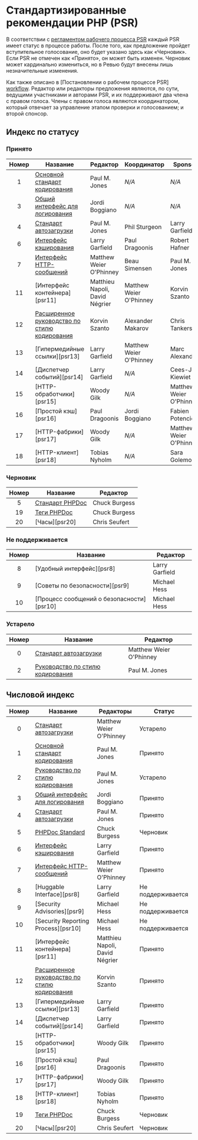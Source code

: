 # Стандартизированные рекомендации PHP (PSR)

В соответствии с [регламентом рабочего процесса PSR][workflow] каждый PSR имеет статус в процессе работы. После того, как предложение пройдет вступительное голосование, оно будет указано здесь как «Черновик». Если PSR не отмечен как «Принято», он может быть изменен. Черновик может кардинально измениться, но в Ревью будут внесены лишь незначительные изменения.

Как также описано в [Постановлении о рабочем процессе PSR] [workflow]. Редактор или редакторы предложения являются, по сути, ведущими участниками и авторами PSR, и их поддерживают два члена с правом голоса. Члены с правом голоса являются координатором, который отвечает за управление этапом проверки и голосованием; и второй спонсор.
## Индекс по статусу

### Принято

| Номер | Название                                | Редактор                       | Координатор             | Sponsor                 |
|:-----:|-----------------------------------------|--------------------------------|-------------------------|-------------------------|
|   1   | [Основной стандарт кодирования][psr1]   | Paul M. Jones                  | _N/A_                   | _N/A_                   |
|   3   | [Общий интерфейс для логирования][psr3] | Jordi Boggiano                 | _N/A_                   | _N/A_                   |
|   4   | [Стандарт автозагрузки][psr4]            | Paul M. Jones                  | Phil Sturgeon           | Larry Garfield          |
|   6   | [Интерфейс кэширования][psr6]               | Larry Garfield                 | Paul Dragoonis          | Robert Hafner           |
|   7   | [Интерфейс HTTP-сообщений][psr7]          | Matthew Weier O'Phinney        | Beau Simensen           | Paul M. Jones           |
|  11   | [Интерфейс контейнера][psr11]            | Matthieu Napoli, David Négrier | Matthew Weier O'Phinney | Korvin Szanto           |
|  12   | [Расширенное руководство по стилю кодирования][psr12]    | Korvin Szanto                  | Alexander Makarov       |  Chris Tankersley       | 
|  13   | [Гипермедийные ссылки][psr13]               | Larry Garfield                 | Matthew Weier O'Phinney | Marc Alexander          |
|  14   | [Диспетчер событий][psr14]               | Larry Garfield                 | _N/A_                   | Cees-Jan Kiewiet        |
|  15   | [HTTP-обработчики][psr15]                  | Woody Gilk                     | _N/A_                   | Matthew Weier O'Phinney |
|  16   | [Простой кэш][psr16]                   | Paul Dragoonis                 | Jordi Boggiano          | Fabien Potencier        |
|  17   | [HTTP-фабрики][psr17]                 | Woody Gilk                     | _N/A_                   | Matthew Weier O'Phinney |
|  18   | [HTTP-клиент][psr18]                    | Tobias Nyholm                  | _N/A_                   | Sara Golemon            |

### Черновик

| Номер | Название                | Редактор      |
|:-----:|-------------------------|---------------|
|   5   | [Стандарт PHPDoc][psr5] | Chuck Burgess |
|  19   | [Теги PHPDoc][psr19]    | Chuck Burgess |
|  20   | [Часы][psr20]          | Chris Seufert |

### Не поддерживается

| Номер | Название                                  | Редактор       |
|:-----:|-------------------------------------------|----------------|
|   8   | [Удобный интерфейс][psr8]                 | Larry Garfield |
|   9   | [Советы по безопасности][psr9]            | Michael Hess   |
|  10   | [Процесс сообщений о безопасности][psr10] | Michael Hess   |

### Устарело

| Номер | Название                     | Редактор                |
|:-----:|------------------------------|-------------------------|
|   0   | [Стандарт автозагрузки][psr0] | Matthew Weier O'Phinney |
|   2   | [Руководство по стилю кодирования][psr2]   | Paul M. Jones           |

## Числовой индекс

| Номер | Название                                | Редакторы                      | Статус            |
|:-----:|-----------------------------------------|--------------------------------|-------------------|
|   0   | [Стандарт автозагрузки][psr0]            | Matthew Weier O'Phinney        | Устарело          |
|   1   | [Основной стандарт кодирования][psr1]   | Paul M. Jones                  | Принято           |
|   2   | [Руководство по стилю кодирования][psr2]              | Paul M. Jones                  | Устарело          |
|   3   | [Общий интерфейс для логирования][psr3] | Jordi Boggiano                 | Принято           |
|   4   | [Стандарт автозагрузки][psr4]            | Paul M. Jones                  | Принято           |
|   5   | [PHPDoc Standard][psr5]                 | Chuck Burgess                  | Черновик          |
|   6   | [Интерфейс кэширования][psr6]               | Larry Garfield                 | Принято           |
|   7   | [Интерфейс HTTP-сообщений][psr7]          | Matthew Weier O'Phinney        | Принято           |
|   8   | [Huggable Interface][psr8]              | Larry Garfield                 | Не поддерживается |
|   9   | [Security Advisories][psr9]             | Michael Hess                   | Не поддерживается         |
|  10   | [Security Reporting Process][psr10]     | Michael Hess                   | Не поддерживается         |
|  11   | [Интерфейс контейнера][psr11]            | Matthieu Napoli, David Négrier | Принято           |
|  12   | [Расширенное руководство по стилю кодирования][psr12]    | Korvin Szanto                  | Принято           |
|  13   | [Гипермедийные ссылки][psr13]               | Larry Garfield                 | Принято           |
|  14   | [Диспетчер событий][psr14]               | Larry Garfield                 | Принято           |
|  15   | [HTTP-обработчики][psr15]                  | Woody Gilk                     | Принято           |
|  16   | [Простой кэш][psr16]                   | Paul Dragoonis                 | Принято           |
|  17   | [HTTP-фабрики][psr17]                 | Woody Gilk                     | Принято           |
|  18   | [HTTP-клиент][psr18]                    | Tobias Nyholm                  | Принято           |
|  19   | [Теги PHPDoc][psr19]                    | Chuck Burgess                  | Черновик          |
|  20   | [Часы][psr20]                          | Chris Seufert                  | Черновик          |

[workflow]: bylaws/002-psr-workflow.md
[psr0]: accepted/PSR-0.md
[psr1]: accepted/PSR-1-basic-coding-standard.md
[psr2]: accepted/PSR-2-coding-style-guide.md
[psr3]: accepted/PSR-3-logger-interface.md
[psr4]: accepted/PSR-4-autoloader.md
[psr5]: proposed/phpdoc.md
[psr6]: accepted/PSR-6-cache.md
[psr7]: accepted/PSR-7-http-message.md

[//]: # ([psr8]: proposed/psr-8-hug/)
[//]: # ([psr9]: proposed/security-disclosure-publication.md)
[//]: # ([psr10]: proposed/security-reporting-process.md)

[//]: # ([psr11]: accepted/PSR-11-container.md)
[psr12]: accepted/PSR-12-extended-coding-style-guide.md

[//]: # ([psr13]: accepted/PSR-13-links.md)
[//]: # ([psr14]: accepted/PSR-14-event-dispatcher.md)
[//]: # ([psr15]: accepted/PSR-15-request-handlers.md)
[//]: # ([psr16]: accepted/PSR-16-simple-cache.md)
[//]: # ([psr17]: accepted/PSR-17-http-factory.md)
[//]: # ([psr18]: accepted/PSR-18-http-client.md)
[psr19]: proposed/phpdoc-tags.md

[//]: # ([psr20]: proposed/clock.md)

